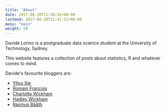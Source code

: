 ```yaml
---
title: "About"
date: 2017-08-20T21:38:52+08:00
lastmod: 2017-08-28T21:41:52+08:00
menu: "main"
weight: 50
---
```


Davide Lorino is a postgraduate data science student at the University of Technology, Sydney.

This website features a collection of posts about statistics, R and whatever comes to mind. 

Davide's favourite bloggers are:

* [Yihui Xie](https://yihui.name/en/)
* [Romain Francois](https://purrple.cat/)
* [Charlotte Wickham](http://www.cwick.co.nz/)
* [Hadley Wickham](http://hadley.nz/)
* [Rasmus Bååth](http://www.sumsar.net/)


